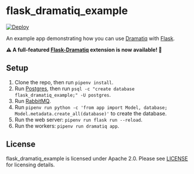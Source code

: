 # flask_dramatiq_example

[![Deploy](https://www.herokucdn.com/deploy/button.svg)](https://heroku.com/deploy)

An example app demonstrating how you can use [Dramatiq][dramatiq] with [Flask][flask].

**:warning: A full-featured [Flask-Dramatiq](https://flask-dramatiq.rtfd.io) extension is now available! :cake:**


## Setup

1. Clone the repo, then run `pipenv install`.
1. Run [Postgres][postgres], then run `psql -c "create database flask_dramatiq_example;" -U postgres`.
1. Run [RabbitMQ][rabbitmq].
1. Run `pipenv run python -c 'from app import Model, database; Model.metadata.create_all(database)'` to create the database.
1. Run the web server: `pipenv run flask run --reload`.
1. Run the workers: `pipenv run dramatiq app`.


## License

flask_dramatiq_example is licensed under Apache 2.0.  Please see
[LICENSE][license] for licensing details.


[dramatiq]: https://dramatiq.io/
[flask]: http://flask.pocoo.org/
[postgres]: https://www.postgresql.org/
[rabbitmq]: https://www.rabbitmq.com/
[license]: https://github.com/Bogdanp/flask_dramatiq_example/blob/master/LICENSE
